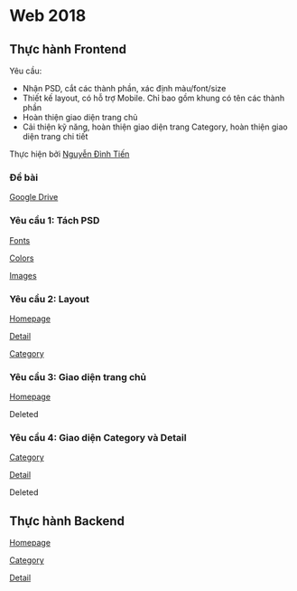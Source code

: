 # **Web 2018**
## **Thực hành Frontend**

Yêu cầu: 
- Nhận PSD, cắt các thành phần, xác định màu/font/size
- Thiết kế layout, có hỗ trợ Mobile. Chỉ bao gồm khung có tên các thành phần
- Hoàn thiện giao diện trang chủ
- Cải thiện kỹ năng, hoàn thiện giao diện trang Category, hoàn thiện giao diện trang chi tiết

Thực hiện bởi [Nguyễn Đình Tiến](https://github.com/dinhtien12298)

### Đề bài
[Google Drive](https://drive.google.com/drive/u/0/folders/1DnlNLLxEuz27R3nJ5rEI2iKPdF8qzlop)

### Yêu cầu 1: Tách PSD

[Fonts](https://dinhtien12298.github.io/web2018/views/fonts.html)

[Colors](https://dinhtien12298.github.io/web2018/views/colors.html)

[Images](https://dinhtien12298.github.io/web2018/views/images.html)

### Yêu cầu 2: Layout

[Homepage](https://dinhtien12298.github.io/web2018/images/layout/homepage.png)

[Detail](https://dinhtien12298.github.io/web2018/images/layout/detail.png)

[Category](https://dinhtien12298.github.io/web2018/images/layout/category.png)

### Yêu cầu 3: Giao diện trang chủ

[Homepage](https://dinhtien12298.github.io/web2018/homepage.html)

Deleted

### Yêu cầu 4: Giao diện Category và Detail

[Category](https://dinhtien12298.github.io/web2018/category.html)

[Detail](https://dinhtien12298.github.io/web2018/detail.html)

Deleted
## **Thực hành Backend**

[Homepage](https://dinhtien12298.github.io/web2018/homepage.php)

[Category](https://dinhtien12298.github.io/web2018/category.php)

[Detail](https://dinhtien12298.github.io/web2018/detail.php)
